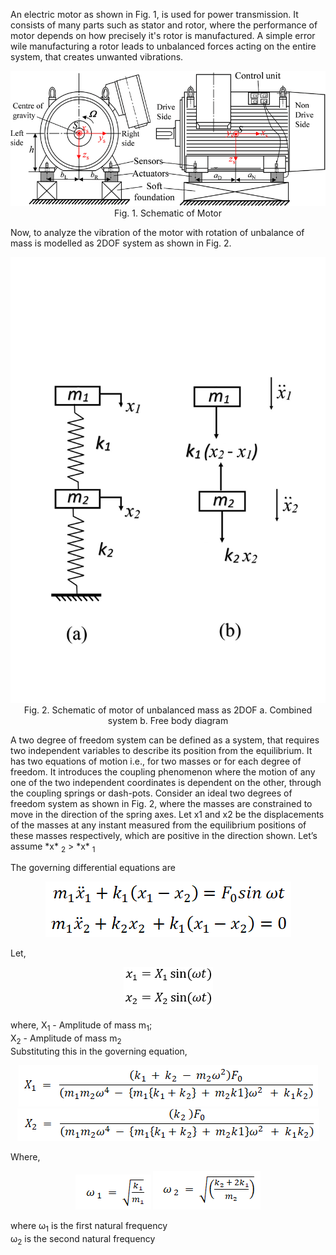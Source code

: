 An electric motor as shown in Fig. 1, is used for power transmission. It consists of many parts such as stator and rotor, where the performance of motor depends on how precisely it's rotor is manufactured.
A simple error wile manufacturing a rotor leads to unbalanced forces acting on the entire system, that creates unwanted vibrations.

<center>

![](images/3.png)
Fig. 1. Schematic of Motor
</center>

Now, to analyze the vibration of the motor with rotation of unbalance of mass is modelled as 2DOF system as shown in Fig. 2.
<center>

![](images/4.jpg)
Fig. 2. Schematic of motor of unbalanced mass as 2DOF a. Combined system b. Free body diagram
</center>
A two degree of freedom system can be defined as a system, that requires two independent variables to describe its position from the equilibrium. It has two equations of motion i.e., for two masses or for each degree of freedom. It introduces the coupling phenomenon where the motion of any one of the two independent coordinates is dependent on the other, through the coupling springs or dash-pots.
Consider an ideal two degrees of freedom system as shown in Fig. 2, where the masses are constrained to move in the direction of the spring axes. Let x1 and x2 be the displacements of the masses at any instant measured from the equilibrium positions of these masses respectively, which are positive in the direction shown. Let’s assume *x* <sub>2</sub> > *x* <sub>1</sub> 

The governing differential equations are
<center>

![](images/11.png)

</center>
Let,
<center>

![](images/12.png)

</center>
where, X<sub>1</sub> - Amplitude of mass m<sub>1</sub>; 
<br>
X<sub>2</sub> - Amplitude of mass m<sub>2</sub>
<br>
Substituting this in the governing equation,
<center>

![](images/5.png)
![](images/6.png)

</center>

Where,
<center>

![](images/8.png)
![](images/9.png)

</center>

where &omega;<sub>1</sub> is the first natural frequency <br>
&omega;<sub>2</sub> is the second natural frequency
